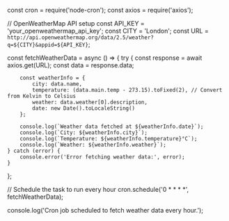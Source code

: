 const cron = require('node-cron');
const axios = require('axios');

// OpenWeatherMap API setup
const API_KEY = 'your_openweathermap_api_key';
const CITY = 'London';
const URL = `http://api.openweathermap.org/data/2.5/weather?q=${CITY}&appid=${API_KEY}`;

const fetchWeatherData = async () => {
    try {
        const response = await axios.get(URL);
        const data = response.data;

        const weatherInfo = {
            city: data.name,
            temperature: (data.main.temp - 273.15).toFixed(2), // Convert from Kelvin to Celsius
            weather: data.weather[0].description,
            date: new Date().toLocaleString()
        };

        console.log(`Weather data fetched at ${weatherInfo.date}`);
        console.log(`City: ${weatherInfo.city}`);
        console.log(`Temperature: ${weatherInfo.temperature}°C`);
        console.log(`Weather: ${weatherInfo.weather}`);
    } catch (error) {
        console.error('Error fetching weather data:', error);
    }
};

// Schedule the task to run every hour
cron.schedule('0 * * * *', fetchWeatherData);

console.log('Cron job scheduled to fetch weather data every hour.');